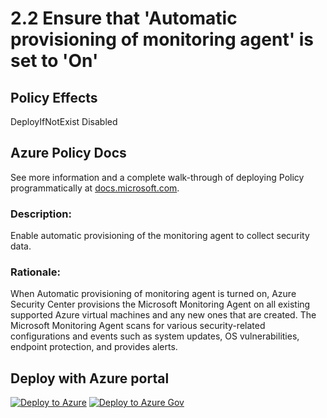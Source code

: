 # 2.2 Ensure that 'Automatic provisioning of monitoring agent' is set to 'On'

## Policy Effects
DeployIfNotExist
Disabled

## Azure Policy Docs

See more information and a complete walk-through of deploying Policy programmatically at
[docs.microsoft.com](https://docs.microsoft.com/azure/governance/policy/samples/allowed-custom-images).

### Description: 
Enable automatic provisioning of the monitoring agent to collect security data.

### Rationale: 
When Automatic provisioning of monitoring agent is turned on, Azure Security Center
provisions the Microsoft Monitoring Agent on all existing supported Azure virtual
machines and any new ones that are created. The Microsoft Monitoring Agent scans for
various security-related configurations and events such as system updates, OS
vulnerabilities, endpoint protection, and provides alerts.

## Deploy with Azure portal

[![Deploy to Azure](https://azuredeploy.net/deploybutton.png)](https://portal.azure.com/?#blade/Microsoft_Azure_Policy/CreatePolicyDefinitionBlade/uri/https%3A%2F%2Fraw.githubusercontent.com%2Fmrajess%2FAzure-Policy-CIS%2Fmaster%2Fpolicies%2F2_security_center%2F2.2%2FDeployIfNotExists%2Fazurepolicy.json)
[![Deploy to Azure Gov](https://docs.microsoft.com/azure/governance/policy/media/deploy/deployGovbutton.png)](https://portal.azure.us/?#blade/Microsoft_Azure_Policy/CreatePolicyDefinitionBlade/uri/https%3A%2F%2Fraw.githubusercontent.com%2Fmrajess%2FAzure-Policy-CIS%2Fmaster%2Fpolicies%2F2_security_center%2F2.2%2FDeployIfNotExists%2Fazurepolicy.json)